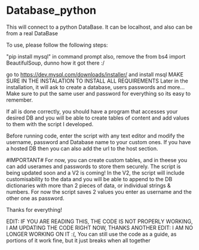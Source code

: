 # Database_python
This will connect to a python DataBase. It can be localhost, and also can be from a real DataBase

To use, please follow the following steps:

"pip install mysql" in command prompt
also, remove the from bs4 import BeautifulSoup, dunno how it got there :/

go to https://dev.mysql.com/downloads/installer/ and install msql
MAKE SURE IN THE INSTALATION TO INSTALL ALL REQUIREMENTS
Later in the installation, it will ask to create a database, users passwords and more...
Make sure to put the same user and password for everything so its easy to remember.

If all is done correctly, you should have a program that accesses your desired DB and you will be able to create tables of content and add values to them with the script I developed.

Before running code, enter the script with any text editor and modify the username, password and Database name to your custom ones. If you have a hosted DB then you can also add the url to the host section.

#IMPORTANT# For now, you can create custom tables, and in theese you can add userames and passwords to store them securely. The script is being updated soon and a V2 is coming! In the V2, the script will include customisability to the data and you will be able to append to the DB dictionaries with more than 2 pieces of data, or individual strings & numbers. For now the script saves 2 values you enter as username and the other one as password.

Thanks for everything!

EDIT: IF YOU ARE READING THIS, THE CODE IS NOT PROPERLY WORKING, I AM UPDATING THE CODE RIGHT NOW, THANKS
ANOTHER EDIT: I AM NO LONGER WORKING ON IT :(, You can still use the code as a guide, as portions of it work fine, but it just breaks when all together
